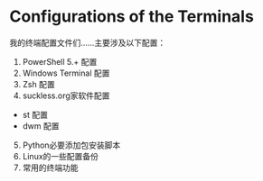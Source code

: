 # Configurations of the Terminals

我的终端配置文件们……主要涉及以下配置：

1. PowerShell 5.+ 配置
2. Windows Terminal 配置
3. Zsh 配置
4. suckless.org家软件配置
 - st 配置
 - dwm 配置
5. Python必要添加包安装脚本
6. Linux的一些配置备份
7. 常用的终端功能
